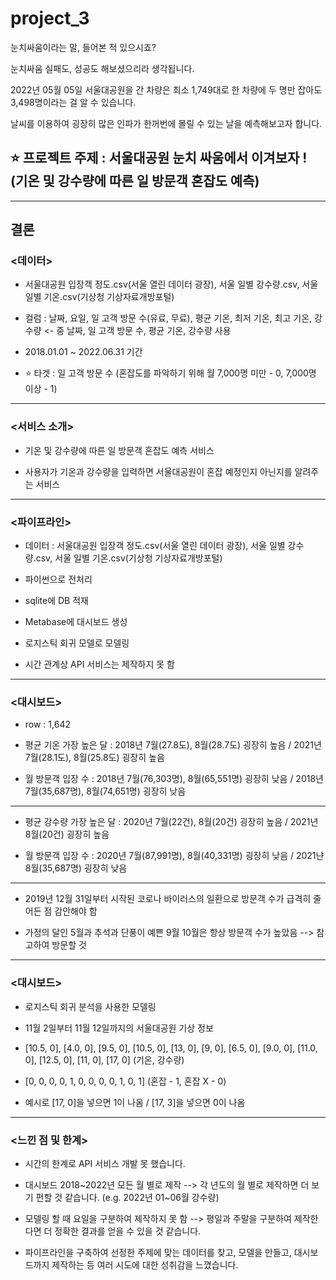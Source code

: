 # project_3


눈치싸움이라는 말, 들어본 적 있으시죠?

눈치싸움 실패도, 성공도 해보셨으리라 생각됩니다.

2022년 05월 05일 서울대공원을 간 차량은 최소 1,749대로 한 차량에 두 명만 잡아도 3,498명이라는 걸 알 수 있습니다.

날씨를 이용하여 굉장히 많은 인파가 한꺼번에 몰릴 수 있는 날을 예측해보고자 합니다.



## ⭐ 프로젝트 주제 : 서울대공원 눈치 싸움에서 이겨보자 !  (기온 및 강수량에 따른 일 방문객 혼잡도 예측)

------------------------------------------------------------------------------------------------------------------------------

## 결론


### <데이터>

- 서울대공원 입장객 정도.csv(서울 열린 데이터 광장), 서울 일별 강수량.csv, 서울 일별 기온.csv(기상청 기상자료개방포털)

- 컬럼 : 날짜, 요일, 일 고객 방문 수(유료, 무료), 평균 기온, 최저 기온, 최고 기온, 강수량   <- 중 날짜, 일 고객 방문 수, 평균 기온, 강수량 사용

- 2018.01.01 ~ 2022.06.31 기간

- ⭐ 타겟 : 일 고객 방문 수 (혼잡도를 파악하기 위해 월 7,000명 미만 - 0,  7,000명 이상 - 1)

------------------------------------------------------------------------------------------------------------------------------

### <서비스 소개>

- 기온 및 강수량에 따른 일 방문객 혼잡도 예측 서비스

- 사용자가 기온과 강수량을 입력하면 서울대공원이 혼잡 예정인지 아닌지를 알려주는 서비스

------------------------------------------------------------------------------------------------------------------------------

### <파이프라인>

- 데이터 : 서울대공원 입장객 정도.csv(서울 열린 데이터 광장), 서울 일별 강수량.csv, 서울 일별 기온.csv(기상청 기상자료개방포털)

- 파이썬으로 전처리

- sqlite에 DB 적재

- Metabase에 대시보드 생성

- 로지스틱 회귀 모델로 모델링

- 시간 관계상 API 서비스는 제작하지 못 함

------------------------------------------------------------------------------------------------------------------------------

### <대시보드>

- row : 1,642

- 평균 기온 가장 높은 달 : 2018년 7월(27.8도), 8월(28.7도) 굉장히 높음  /  2021년 7월(28.1도), 8월(25.8도) 굉장히 높음

- 월 방문객 입장 수 : 2018년 7월(76,303명), 8월(65,551명) 굉장히 낮음  /  2018년 7월(35,687명), 8월(74,651명) 굉장히 낮음

------------------------------------------------------------------------------------------------------------------------------

- 평균 강수량 가장 높은 달 : 2020년 7월(22건), 8월(20건) 굉장히 높음  /  2021년 8월(20건) 굉장히 높음

- 월 방문객 입장 수 : 2020년 7월(87,991명), 8월(40,331명) 굉장히 낮음  /  2021냔 8월(35,687명) 굉장히 낮음

------------------------------------------------------------------------------------------------------------------------------

- 2019년 12월 31일부터 시작된 코로나 바이러스의 일환으로 방문객 수가 급격히 줄어든 점 감안해야 함

- 가정의 달인 5월과 추석과 단풍이 예쁜 9월 10월은 항상 방문객 수가 높았음  -->  참고하여 방문할 것


------------------------------------------------------------------------------------------------------------------------------

### <대시보드>

- 로지스틱 회귀 분석을 사용한 모델링

- 11월 2일부터 11월 12일까지의 서울대공원 기상 정보 

- [10.5, 0], [4.0, 0], [9.5, 0], [10.5, 0], [13, 0], [9, 0], [6.5, 0], [9.0, 0], [11.0, 0], [12.5, 0], [11, 0], [17, 0]  (기온, 강수량)

- [0, 0, 0, 0, 1, 0, 0, 0, 0, 1, 0, 1]  (혼잡 - 1, 혼잡 X - 0)

- 예시로 [17, 0]을 넣으면 1이 나옴  /  [17, 3]을 넣으면 0이 나옴

------------------------------------------------------------------------------------------------------------------------------

### <느낀 점 및 한계>

- 시간의 한계로 API 서비스 개발 못 했습니다.

- 대시보드 2018~2022년 모든 월 별로 제작  -->  각 년도의 월 별로 제작하면 더 보기 편할 것 같습니다. (e.g. 2022년 01~06월 강수량)

- 모델링 할 때 요일을 구분하여 제작하지 못 함  -->  평일과 주말을 구분하여 제작한다면 더 정확한 결과를 얻을 수 있을 것 같습니다.

- 파이프라인을 구축하여 선정한 주제에 맞는 데이터를 찾고, 모델을 만들고, 대시보드까지 제작하는 등 여러 시도에 대한 성취감을 느꼈습니다. 



